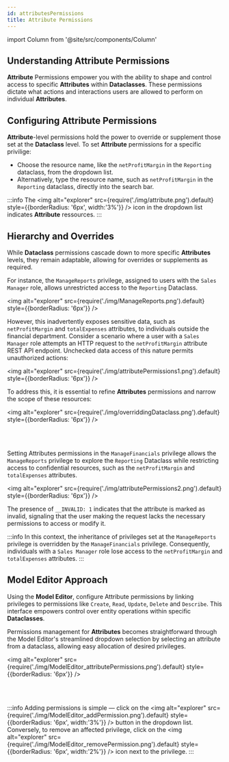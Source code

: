 ```yaml
---
id: attributesPermissions
title: Attribute Permissions
---
```


import Column from '@site/src/components/Column'   

## Understanding Attribute Permissions 

**Attribute** Permissions empower you with the ability to shape and control access to specific **Attributes** within **Dataclasses**. These permissions dictate what actions and interactions users are allowed to perform on individual **Attributes**.

## Configuring Attribute Permissions 

**Attribute**-level permissions hold the power to override or supplement those set at the **Dataclass** level. To set **Attribute** permissions for a specific privilige:

- Choose the resource name, like the `netProfitMargin` in the `Reporting` dataclass, from the dropdown list.
- Alternatively, type the resource name, such as `netProfitMargin` in the `Reporting` dataclass, directly into the search bar.

:::info
The <img alt="explorer" src={require('./img/attribute.png').default} style={{borderRadius: '6px', width:'3%'}} /> icon in the dropdown list indicates **Attribute** ressources.
:::

## Hierarchy and Overrides 

While **Dataclass** permissions cascade down to more specific **Attributes** levels, they remain adaptable, allowing for overrides or supplements as required. 

For instance, the `ManageReports` privilege, assigned to users with the `Sales Manager` role, allows unrestricted access to the `Reporting` Dataclass. 

<img alt="explorer" src={require('./img/ManageReports.png').default} style={{borderRadius: '6px'}} />

However, this inadvertently exposes sensitive data, such as `netProfitMargin` and `totalExpenses` attributes, to individuals outside the financial department. Consider a scenario where a user with a `Sales Manager` role attempts an HTTP request to the `netProfitMargin` attribute REST API endpoint. Unchecked data access of this nature permits unauthorized actions:

<img alt="explorer" src={require('./img/attributePermissions1.png').default} style={{borderRadius: '6px'}} />

To address this, it is essential to refine **Attributes** permissions and narrow the scope of these resources:

<img alt="explorer" src={require('./img/overriddingDataclass.png').default} style={{borderRadius: '6px'}} />

<br/><br/>

Setting Attributes permissions in the `ManageFinancials` privilege allows the `ManageReports` privilege to explore the `Reporting` Dataclass while restricting access to confidential resources, such as the `netProfitMargin` and `totalExpenses` attributes.

<img alt="explorer" src={require('./img/attributePermissions2.png').default} style={{borderRadius: '6px'}} />

The presence of `__INVALID: 1` indicates that the attribute is marked as invalid, signaling that the user making the request lacks the necessary permissions to access or modify it.

:::info 
In this context, the inheritance of privileges set at the `ManageReports` privilege is overridden by the `ManageFinancials` privilege. Consequently, individuals with a `Sales Manager` role lose access to the `netProfitMargin` and `totalExpenses` attributes.
:::

## Model Editor Approach

Using the **Model Editor**, configure Attribute permissions by linking privileges to permissions like `Create`, `Read`, `Update`, `Delete` and `Describe`. This interface empowers control over entity operations within specific **Dataclasses**. 

Permissions management for **Attributes** becomes straightforward through the Model Editor's streamlined dropdown selection by selecting an attribute from a dataclass, allowing easy allocation of desired privileges.

<img alt="explorer" src={require('./img/ModelEditor_attributePermissions.png').default} style={{borderRadius: '6px'}} />

<br/><br/>

:::info
Adding permissions is simple — click on the <img alt="explorer" src={require('./img/ModelEditor_addPermission.png').default} style={{borderRadius: '6px', width:'3%'}} /> button in the dropdown list. Conversely, to remove an affected privilege, click on the <img alt="explorer" src={require('./img/ModelEditor_removePermission.png').default} style={{borderRadius: '6px', width:'2%'}} /> icon next to the privilege.
:::